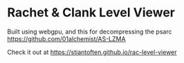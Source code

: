 # Rachet & Clank Level Viewer

Built using webgpu, and this for decompressing the psarc https://github.com/01alchemist/AS-LZMA

Check it out at https://stiantoften.github.io/rac-level-viewer
